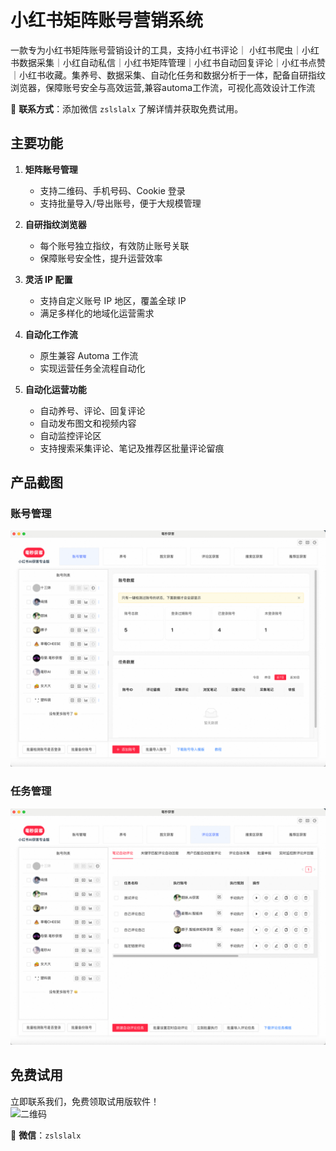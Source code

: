 # 小红书矩阵账号营销系统

一款专为小红书矩阵账号营销设计的工具，支持小红书评论｜ 小红书爬虫｜小红书数据采集｜小红自动私信｜小红书矩阵管理｜小红书自动回复评论｜小红书点赞｜小红书收藏。集养号、数据采集、自动化任务和数据分析于一体，配备自研指纹浏览器，保障账号安全与高效运营,兼容automa工作流，可视化高效设计工作流

📩 **联系方式**：添加微信 `zslslalx` 了解详情并获取免费试用。

## 主要功能

1. **矩阵账号管理**  
   - 支持二维码、手机号码、Cookie 登录
   - 支持批量导入/导出账号，便于大规模管理

2. **自研指纹浏览器**  
   - 每个账号独立指纹，有效防止账号关联
   - 保障账号安全性，提升运营效率

3. **灵活 IP 配置**  
   - 支持自定义账号 IP 地区，覆盖全球 IP
   - 满足多样化的地域化运营需求

4. **自动化工作流**  
   - 原生兼容 Automa 工作流
   - 实现运营任务全流程自动化

5. **自动化运营功能**  
   - 自动养号、评论、回复评论
   - 自动发布图文和视频内容
   - 自动监控评论区
   - 支持搜索采集评论、笔记及推荐区批量评论留痕

## 产品截图

### 账号管理

<img src="https://raw.githubusercontent.com/slalx/xhs-marketing/main/images/32DEA580-DA3D-4CFE-994D-D6F69D18FB92.png" />

### 任务管理
![任务管理](https://github.com/slalx/xhs-marketing/raw/main/images/B2FD55B1-DBAD-4A81-842A-921E36A4E3AF.png)

## 免费试用

立即联系我们，免费领取试用版软件！  
![二维码](https://github.com/slalx/xhs-marketing/raw/main/images/IMG_3998.JPG)

📩 **微信**：`zslslalx`